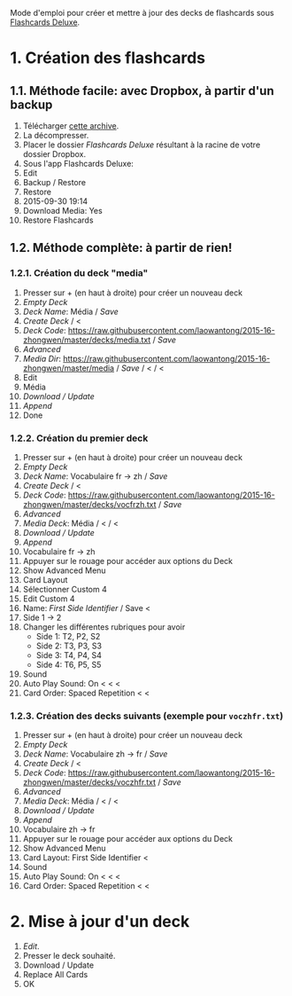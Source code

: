 Mode d'emploi pour créer et mettre à jour des decks de flashcards sous [Flashcards Deluxe](http://flashcardsdeluxe.com).

# 1. Création des flashcards

## 1.1. Méthode facile: avec Dropbox, à partir d'un backup

1. Télécharger [cette archive](https://dl.dropboxusercontent.com/u/3108405/chinois_L1/Flashcards%20Deluxe.zip).
1. La décompresser.
1. Placer le dossier _Flashcards Deluxe_ résultant à la racine de votre dossier Dropbox.
1. Sous l'app Flashcards Deluxe:
  1. Edit
  1. Backup / Restore
  1. Restore
  1. 2015-09-30 19:14
  1. Download Media: Yes
  1. Restore Flashcards

## 1.2. Méthode complète: à partir de rien!

### 1.2.1. Création du deck "media"

1. Presser sur + (en haut à droite) pour créer un nouveau deck
1. _Empty Deck_
1. _Deck Name_: Média / _Save_
1. _Create Deck_ / <
1. _Deck Code_: https://raw.githubusercontent.com/laowantong/2015-16-zhongwen/master/decks/media.txt / _Save_
1. _Advanced_
1. _Media Dir_: https://raw.githubusercontent.com/laowantong/2015-16-zhongwen/master/media / _Save_ / < / <
1. Edit
1. Média
1. _Download / Update_
1. _Append_
1. Done

### 1.2.2. Création du premier deck

1. Presser sur + (en haut à droite) pour créer un nouveau deck
1. _Empty Deck_
1. _Deck Name_: Vocabulaire fr -> zh / _Save_
1. _Create Deck_ / <
1. _Deck Code_: https://raw.githubusercontent.com/laowantong/2015-16-zhongwen/master/decks/vocfrzh.txt / _Save_
1. _Advanced_
1. _Media Deck_: Média / < / <
1. _Download / Update_
1. _Append_
1. Vocabulaire fr -> zh
1. Appuyer sur le rouage pour accéder aux options du Deck
1. Show Advanced Menu
1. Card Layout
1. Sélectionner Custom 4
1. Edit Custom 4
1. Name: _First Side Identifier_ / Save <
1. Side 1 -> 2
1. Changer les différentes rubriques pour avoir
    - Side 1: T2, P2, S2
    - Side 2: T3, P3, S3
    - Side 3: T4, P4, S4
    - Side 4: T6, P5, S5
1. Sound
1. Auto Play Sound: On < < <
1. Card Order: Spaced Repetition < <

### 1.2.3. Création des decks suivants (exemple pour `voczhfr.txt`)

1. Presser sur + (en haut à droite) pour créer un nouveau deck
1. _Empty Deck_
1. _Deck Name_: Vocabulaire zh -> fr / _Save_
1. _Create Deck_ / <
1. _Deck Code_: https://raw.githubusercontent.com/laowantong/2015-16-zhongwen/master/decks/voczhfr.txt / _Save_
1. _Advanced_
1. _Media Deck_: Média / < / <
1. _Download / Update_
1. _Append_
1. Vocabulaire zh -> fr
1. Appuyer sur le rouage pour accéder aux options du Deck
1. Show Advanced Menu
1. Card Layout: First Side Identifier <
1. Sound
1. Auto Play Sound: On < < <
1. Card Order: Spaced Repetition < <

# 2. Mise à jour d'un deck

1. _Edit_.
1. Presser le deck souhaité.
1. Download / Update
1. Replace All Cards
1. OK
